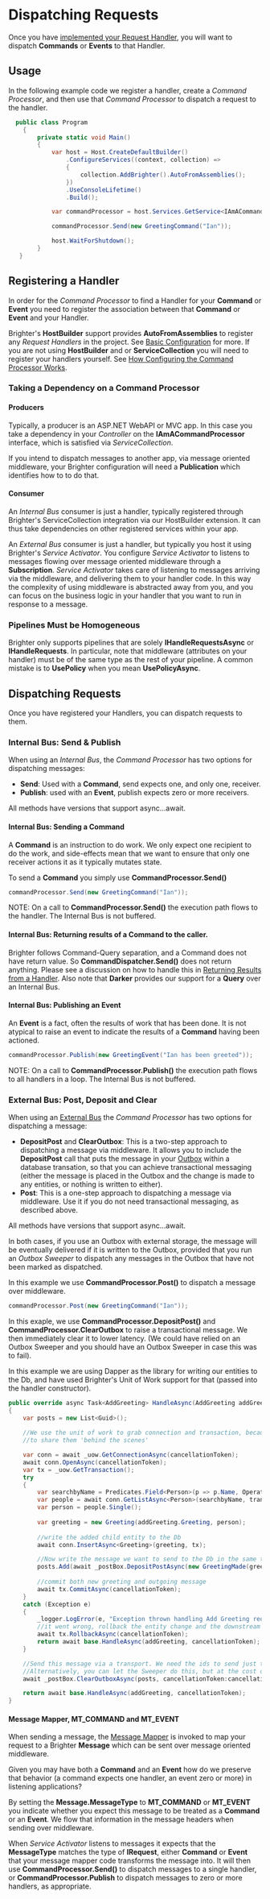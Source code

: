 # Dispatching Requests

Once you have [implemented your Request Handler](ImplementingAHandler.html), you will want to dispatch **Commands** or **Events** to that Handler.

## Usage

In the following example code we register a handler, create a *Command Processor*, and then use that *Command Processor* to dispatch a request to the handler.


``` csharp
  public class Program
    {
        private static void Main()
        {
            var host = Host.CreateDefaultBuilder()
                .ConfigureServices((context, collection) =>
                {
                    collection.AddBrighter().AutoFromAssemblies();
                })
                .UseConsoleLifetime()
                .Build();

            var commandProcessor = host.Services.GetService<IAmACommandProcessor>();

            commandProcessor.Send(new GreetingCommand("Ian"));

            host.WaitForShutdown();
        }
   }
```

## Registering a Handler

In order for the *Command Processor* to find a Handler for your **Command** or **Event** you need to register the association between that **Command** or **Event** and your Handler.

Brighter's **HostBuilder** support provides **AutoFromAssemblies** to register any *Request Handlers* in the project. See [Basic Configuration](/contents/BrighterBasicConfiguration.md) for more. If you are not using **HostBuilder** and or **ServiceCollection** you will need to register your handlers yourself. See [How Configuring the Command Processor Works](/contents/HowConfiguringTheCommandProcessorWorks.md). 

### Taking a Dependency on a Command Processor

#### Producers

Typically, a producer is an ASP.NET WebAPI or MVC app. In this case you take a dependency in your *Controller* on the **IAmACommandProcessor** interface, which is satisfied via *ServiceCollection*.

If you intend to dispatch messages to another app, via message oriented middleware, your Brighter configuration will need a **Publication** which identifies how to to do that.

#### Consumer

An *Internal Bus* consumer is just a handler, typically registered through Brighter's ServiceCollection integration via our HostBuilder extension. It can thus take dependencies on other registered services within your app.

An *External Bus* consumer is just a handler, but typically you host it using Brighter's *Service Activator*. You configure *Service Activator* to listens to messages flowing over message oriented middleware through a **Subscription**. *Service Activator* takes care of listening to messages arriving via the middleware, and delivering them to your handler code. In this way the complexity of using middleware is abstracted away from you, and you can focus on the business logic in your handler that you want to run in response to a message.

### Pipelines Must be Homogeneous

Brighter only supports pipelines that are solely **IHandleRequestsAsync** or **IHandleRequests**. In particular, note that middleware (attributes on your handler) must be of the same type as the rest of your pipeline. A common mistake is to **UsePolicy** when you mean **UsePolicyAsync**.

## Dispatching Requests

Once you have registered your Handlers, you can dispatch requests to them. 

### Internal Bus: Send & Publish

When using an *Internal Bus*, the *Command Processor* has two options for dispatching messages:

* **Send**: Used with a **Command**, send expects one, and only one, receiver.
* **Publish**: used with an **Event**, publish expects zero or more receivers.

All methods have versions that support async...await.

#### Internal Bus: Sending a Command

A **Command** is an instruction to do work. We only expect one recipient to do the work, and side-effects mean that we want to ensure that only one receiver actions it as it typically mutates state.

To send a **Command** you simply use **CommandProcessor.Send()** 

``` csharp
commandProcessor.Send(new GreetingCommand("Ian"));
```

NOTE: On a call to **CommandProcessor.Send()** the execution path flows to the handler. The Internal Bus is not buffered.

#### Internal Bus: Returning results of a Command to the caller.

Brighter follows Command-Query separation, and a Command does not have return value. So **CommandDispatcher.Send()** does not return anything. Please see a discussion on how to handle this in [Returning Results from a Handler](/contents/ReturningResultsFromAHandler.md). Also note that **Darker** provides our support for a **Query** over an Internal Bus.

#### Internal Bus: Publishing an Event

An **Event** is a fact, often the results of work that has been done. It is not atypical to raise an event to indicate the results of a **Command** having been actioned.

``` csharp
commandProcessor.Publish(new GreetingEvent("Ian has been greeted"));
```

NOTE: On a call to **CommandProcessor.Publish()** the execution path flows to all handlers in a loop. The Internal Bus is not buffered. 

### External Bus: Post, Deposit and Clear

When using an [External Bus](/contents/ImplementingExternalBus.md) the *Command Processor* has two options for dispatching a message:

* **DepositPost** and **ClearOutbox**: This is a two-step approach to dispatching a message via middleware. It allows you to include the **DepositPost** call that puts the message in your [Outbox](/contents/BrighterOutboxSupport.md) within a database transation, so that you can achieve transactional messaging (either the message is placed in the Outbox and the change is made to any entities, or nothing is written to either).
* **Post**: This is a one-step approach to dispatching a message via middleware. Use it if you do not need transactional messaging, as described above. 

All methods have versions that support async...await.

In both cases, if you use an Outbox with external storage, the message will be eventually delivered if it is written to the Outbox, provided that you run an *Outbox Sweeper* to dispatch any messages in the Outbox that have not been marked as dispatched.

In this example we use **CommandProcessor.Post()** to dispatch a message over middleware.

``` csharp
commandProcessor.Post(new GreetingCommand("Ian"));
```

In this exaple, we use **CommandProcessor.DepositPost()** and **CommandProcessor.ClearOutbox** to raise a transactional message. We then immediately clear it to lower latency. (We could have relied on an Outbox Sweeper and you should have an Outbox Sweeper in case this was to fail).

In this example we are using Dapper as the library for writing our entities to the Db, and have used Brighter's Unit of Work support for that (passed into the handler constructor).

```csharp
public override async Task<AddGreeting> HandleAsync(AddGreeting addGreeting, CancellationToken cancellationToken = default(CancellationToken))
{
    var posts = new List<Guid>();
    
    //We use the unit of work to grab connection and transaction, because Outbox needs
    //to share them 'behind the scenes'

    var conn = await _uow.GetConnectionAsync(cancellationToken);
    await conn.OpenAsync(cancellationToken);
    var tx = _uow.GetTransaction();
    try
    {
        var searchbyName = Predicates.Field<Person>(p => p.Name, Operator.Eq, addGreeting.Name);
        var people = await conn.GetListAsync<Person>(searchbyName, transaction: tx);
        var person = people.Single();
        
        var greeting = new Greeting(addGreeting.Greeting, person);
        
        //write the added child entity to the Db
        await conn.InsertAsync<Greeting>(greeting, tx);

        //Now write the message we want to send to the Db in the same transaction.
        posts.Add(await _postBox.DepositPostAsync(new GreetingMade(greeting.Greet()), cancellationToken: cancellationToken));
        
        //commit both new greeting and outgoing message
        await tx.CommitAsync(cancellationToken);
    }
    catch (Exception e)
    {   
        _logger.LogError(e, "Exception thrown handling Add Greeting request");
        //it went wrong, rollback the entity change and the downstream message
        await tx.RollbackAsync(cancellationToken);
        return await base.HandleAsync(addGreeting, cancellationToken);
    }

    //Send this message via a transport. We need the ids to send just the messages here, not all outstanding ones.
    //Alternatively, you can let the Sweeper do this, but at the cost of increased latency
    await _postBox.ClearOutboxAsync(posts, cancellationToken:cancellationToken);

    return await base.HandleAsync(addGreeting, cancellationToken);
}
```

#### Message Mapper, MT_COMMAND and MT_EVENT

When sending a message, the [Message Mapper](/contents/MessageMappers.md) is invoked to map your request to a Brighter **Message** which can be sent over message oriented middleware.

Given you may have both a **Command** and an **Event** how do we preserve that behavior (a command expects one handler, an event zero or more) in listening applications?

By setting the **Message.MessageType** to **MT_COMMAND** or **MT_EVENT** you indicate whether you expect this message to be treated as a **Command** or an **Event**. We flow that information in the message headers when sending over middleware.

When *Service Activator* listens to messages it expects that the **MessageType** matches the type of **IRequest**, either **Command** or **Event** that your message mapper code transforms the message into. It will then use **CommandProcessor.Send()** to dispatch messages to a single handler, or **CommandProcessor.Publish** to dispatch messages to zero or more handlers, as appropriate.
